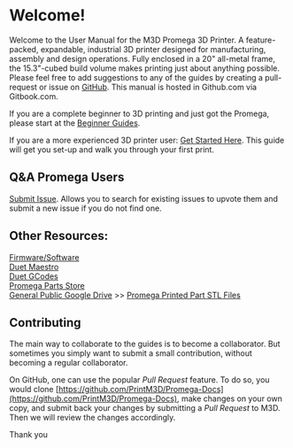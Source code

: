 # Welcome!

Welcome to the User Manual for the M3D Promega 3D Printer. A feature-packed, expandable, industrial 3D printer designed for manufacturing, assembly and design operations. Fully enclosed in a 20" all-metal frame, the 15.3"-cubed build volume makes printing just about anything possible. Please feel free to add suggestions to any of the guides by creating a pull-request or issue on [GitHub](https://github.com/PrintM3D/Promega-Docs/issues). This manual is hosted in Github.com via Gitbook.com.

If you are a complete beginner to 3D printing and just got the Promega, please start at the [Beginner Guides]().

If you are a more experienced 3D printer user: [Get Started Here](https://m3d.gitbook.io/promega-docs/getting-started). This guide will get you set-up and walk you through your first print.

## **Q&A Promega Users**

[Submit Issue](https://github.com/PrintM3D/Promega/issues). Allows you to search for existing issues to upvote them and submit a new issue if you do not find one.

## **Other Resources:**

[Firmware/Software](https://github.com/PrintM3D?tab=repositories)  
[Duet Maestro](https://duet3d.dozuki.com/c/Duet_2_Maestro)  
[Duet GCodes](https://duet3d.dozuki.com/Wiki/GCode)  
[Promega Parts Store](https://store.printm3d.com/collections/parts/printer-model_m3d-promega)  
[General Public Google Drive](https://drive.google.com/drive/folders/1cmnAcQU7NjgBqAub60Pz7tJyY-e5qH1w?usp=sharing) &gt;&gt; [Promega Printed Part STL Files](https://drive.google.com/drive/folders/1yybcyyfY810PdtaINye7ZYTCsnBpoVmX?usp=sharing)

## Contributing

The main way to collaborate to the guides is to become a collaborator. But sometimes you simply want to submit a small contribution, without becoming a regular collaborator.

On GitHub, one can use the popular _Pull Request_ feature. To do so, you would clone [https://github.com/PrintM3D/Promega-Docs](https://github.com/PrintM3D/Promega-Docs), make changes on your own copy, and submit back your changes by submitting a _Pull Request_ to M3D. Then we will review the changes accordingly.

Thank you

